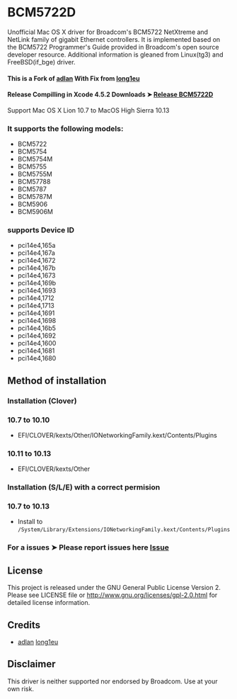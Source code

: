 BCM5722D
========
Unofficial Mac OS X driver for Broadcom's BCM5722 NetXtreme and NetLink
family of gigabit Ethernet controllers. It is implemented based on the
BCM5722 Programmer's Guide provided in Broadcom's open source developer
resource. Additional information is gleaned from Linux(tg3) and
FreeBSD(if\_bge) driver.

#### This is a Fork of [adlan](https://github.com/adlan/BCM5722D) With Fix from [long1eu](https://github.com/long1eu)

#### Release Compilling in Xcode 4.5.2 Downloads ➤ [Release BCM5722D ](https://github.com/chris1111/BCM5722D/releases/tag/V-2.3.7 )
Support Mac OS X Lion 10.7 to MacOS High Sierra 10.13


### It supports the following models:

* BCM5722
* BCM5754
* BCM5754M
* BCM5755
* BCM5755M
* BCM57788
* BCM5787
* BCM5787M
* BCM5906
* BCM5906M

### supports Device ID 

- pci14e4,165a
- pci14e4,167a
- pci14e4,1672
- pci14e4,167b
- pci14e4,1673
- pci14e4,169b
- pci14e4,1693
- pci14e4,1712
- pci14e4,1713
- pci14e4,1691
- pci14e4,1698
- pci14e4,16b5
- pci14e4,1692
- pci14e4,1600
- pci14e4,1681
- pci14e4,1680


## Method of installation

### Installation (Clover)
### 10.7 to 10.10
- EFI/CLOVER/kexts/Other/IONetworkingFamily.kext/Contents/Plugins

### 10.11 to 10.13
- EFI/CLOVER/kexts/Other

### Installation (S/L/E) with a correct permision
### 10.7 to 10.13
- Install to `/System/Library/Extensions/IONetworkingFamily.kext/Contents/Plugins`


### For a issues ➤ Please report issues here [Issue ](https://github.com/chris1111/BCM5722D/issues)



License
-------
This project is released under the GNU General Public License Version 2. Please
see LICENSE file or <http://www.gnu.org/licenses/gpl-2.0.html> for detailed
license information.

Credits
-------
* [adlan](https://github.com/adlan/BCM5722D) [long1eu](https://github.com/long1eu)

Disclaimer
----------
This driver is neither supported nor endorsed by Broadcom. Use at your own risk.
